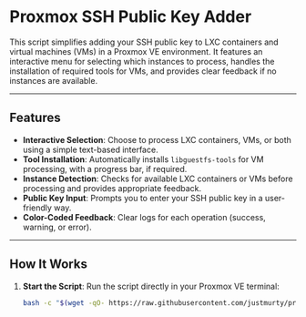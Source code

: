 # Proxmox SSH Public Key Adder

This script simplifies adding your SSH public key to LXC containers and virtual machines (VMs) in a Proxmox VE environment. It features an interactive menu for selecting which instances to process, handles the installation of required tools for VMs, and provides clear feedback if no instances are available.

---

## Features

- **Interactive Selection**: Choose to process LXC containers, VMs, or both using a simple text-based interface.
- **Tool Installation**: Automatically installs `libguestfs-tools` for VM processing, with a progress bar, if required.
- **Instance Detection**: Checks for available LXC containers or VMs before processing and provides appropriate feedback.
- **Public Key Input**: Prompts you to enter your SSH public key in a user-friendly way.
- **Color-Coded Feedback**: Clear logs for each operation (success, warning, or error).

---

## How It Works

1. **Start the Script**:
   Run the script directly in your Proxmox VE terminal:
   ```bash
   bash -c "$(wget -qO- https://raw.githubusercontent.com/justmurty/proxmox-ssh_pub-add/refs/heads/main/prox_ssh_key_pub.sh)"
